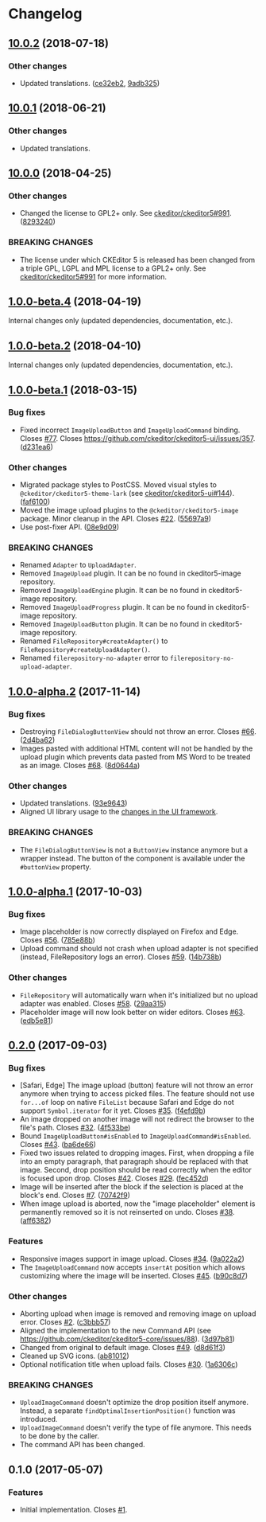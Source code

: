 Changelog
=========

## [10.0.2](https://github.com/ckeditor/ckeditor5-upload/compare/v10.0.1...v10.0.2) (2018-07-18)

### Other changes

* Updated translations. ([ce32eb2](https://github.com/ckeditor/ckeditor5-upload/commit/ce32eb2), [9adb325](https://github.com/ckeditor/ckeditor5-upload/commit/9adb325))


## [10.0.1](https://github.com/ckeditor/ckeditor5-upload/compare/v10.0.0...v10.0.1) (2018-06-21)

### Other changes

* Updated translations.


## [10.0.0](https://github.com/ckeditor/ckeditor5-upload/compare/v1.0.0-beta.4...v10.0.0) (2018-04-25)

### Other changes

* Changed the license to GPL2+ only. See [ckeditor/ckeditor5#991](https://github.com/ckeditor/ckeditor5/issues/991). ([8293240](https://github.com/ckeditor/ckeditor5-upload/commit/8293240))

### BREAKING CHANGES

* The license under which CKEditor 5 is released has been changed from a triple GPL, LGPL and MPL license to a GPL2+ only. See [ckeditor/ckeditor5#991](https://github.com/ckeditor/ckeditor5/issues/991) for more information.


## [1.0.0-beta.4](https://github.com/ckeditor/ckeditor5-upload/compare/v1.0.0-beta.2...v1.0.0-beta.4) (2018-04-19)

Internal changes only (updated dependencies, documentation, etc.).


## [1.0.0-beta.2](https://github.com/ckeditor/ckeditor5-upload/compare/v1.0.0-beta.1...v1.0.0-beta.2) (2018-04-10)

Internal changes only (updated dependencies, documentation, etc.).


## [1.0.0-beta.1](https://github.com/ckeditor/ckeditor5-upload/compare/v1.0.0-alpha.2...v1.0.0-beta.1) (2018-03-15)

### Bug fixes

* Fixed incorrect `ImageUploadButton` and `ImageUploadCommand` binding. Closes [#77](https://github.com/ckeditor/ckeditor5-upload/issues/77). Closes https://github.com/ckeditor/ckeditor5-ui/issues/357. ([d231ea6](https://github.com/ckeditor/ckeditor5-upload/commit/d231ea6))

### Other changes

* Migrated package styles to PostCSS. Moved visual styles to `@ckeditor/ckeditor5-theme-lark` (see [ckeditor/ckeditor5-ui#144](https://github.com/ckeditor/ckeditor5-ui/issues/144)). ([faf6100](https://github.com/ckeditor/ckeditor5-upload/commit/faf6100))
* Moved the image upload plugins to the `@ckeditor/ckeditor5-image` package. Minor cleanup in the API. Closes [#22](https://github.com/ckeditor/ckeditor5-upload/issues/22). ([55697a9](https://github.com/ckeditor/ckeditor5-upload/commit/55697a9))
* Use post-fixer API. ([08e9d09](https://github.com/ckeditor/ckeditor5-upload/commit/08e9d09))

### BREAKING CHANGES

* Renamed `Adapter` to `UploadAdapter`.
* Removed `ImageUpload` plugin. It can be no found in ckeditor5-image repository.
* Removed `ImageUploadEngine` plugin. It can be no found in ckeditor5-image repository.
* Removed `ImageUploadProgress` plugin. It can be no found in ckeditor5-image repository.
* Removed `ImageUploadButton` plugin. It can be no found in ckeditor5-image repository.
* Renamed `FileRepository#createAdapter()` to `FileRepository#createUploadAdapter()`.
* Renamed `filerepository-no-adapter` error to `filerepository-no-upload-adapter`.


## [1.0.0-alpha.2](https://github.com/ckeditor/ckeditor5-upload/compare/v1.0.0-alpha.1...v1.0.0-alpha.2) (2017-11-14)

### Bug fixes

* Destroying `FileDialogButtonView` should not throw an error. Closes [#66](https://github.com/ckeditor/ckeditor5-upload/issues/66). ([2d4ba62](https://github.com/ckeditor/ckeditor5-upload/commit/2d4ba62))
* Images pasted with additional HTML content will not be handled by the upload plugin which prevents data pasted from MS Word to be treated as an image. Closes [#68](https://github.com/ckeditor/ckeditor5-upload/issues/68). ([8d0644a](https://github.com/ckeditor/ckeditor5-upload/commit/8d0644a))

### Other changes

* Updated translations. ([93e9643](https://github.com/ckeditor/ckeditor5-upload/commit/93e9643))
* Aligned UI library usage to the [changes in the UI framework](https://github.com/ckeditor/ckeditor5-ui/pull/332).

### BREAKING CHANGES

* The `FileDialogButtonView` is not a `ButtonView` instance anymore but a wrapper instead. The button of the component is available under the `#buttonView` property.


## [1.0.0-alpha.1](https://github.com/ckeditor/ckeditor5-upload/compare/v0.2.0...v1.0.0-alpha.1) (2017-10-03)

### Bug fixes

* Image placeholder is now correctly displayed on Firefox and Edge. Closes [#56](https://github.com/ckeditor/ckeditor5-upload/issues/56). ([785e88b](https://github.com/ckeditor/ckeditor5-upload/commit/785e88b))
* Upload command should not crash when upload adapter is not specified (instead, FileRepository logs an error). Closes [#59](https://github.com/ckeditor/ckeditor5-upload/issues/59). ([14b738b](https://github.com/ckeditor/ckeditor5-upload/commit/14b738b))

### Other changes

* `FileRepository` will automatically warn when it's initialized but no upload adapter was enabled. Closes [#58](https://github.com/ckeditor/ckeditor5-upload/issues/58). ([29aa315](https://github.com/ckeditor/ckeditor5-upload/commit/29aa315))
* Placeholder image will now look better on wider editors. Closes [#63](https://github.com/ckeditor/ckeditor5-upload/issues/63). ([edb5e81](https://github.com/ckeditor/ckeditor5-upload/commit/edb5e81))


## [0.2.0](https://github.com/ckeditor/ckeditor5-upload/compare/v0.1.0...v0.2.0) (2017-09-03)

### Bug fixes

* [Safari, Edge] The image upload (button) feature will not throw an error anymore when trying to access picked files. The feature should not use `for...of` loop on native `FileList` because Safari and Edge do not support `Symbol.iterator` for it yet. Closes [#35](https://github.com/ckeditor/ckeditor5-upload/issues/35). ([f4efd9b](https://github.com/ckeditor/ckeditor5-upload/commit/f4efd9b))
* An image dropped on another image will not redirect the browser to the file's path. Closes [#32](https://github.com/ckeditor/ckeditor5-upload/issues/32). ([4f533be](https://github.com/ckeditor/ckeditor5-upload/commit/4f533be))
* Bound `ImageUploadButton#isEnabled` to `ImageUploadCommand#isEnabled`. Closes [#43](https://github.com/ckeditor/ckeditor5-upload/issues/43). ([ba6de66](https://github.com/ckeditor/ckeditor5-upload/commit/ba6de66))
* Fixed two issues related to dropping images. First, when dropping a file into an empty paragraph, that paragraph should be replaced with that image. Second, drop position should be read correctly when the editor is focused upon drop. Closes [#42](https://github.com/ckeditor/ckeditor5-upload/issues/42). Closes [#29](https://github.com/ckeditor/ckeditor5-upload/issues/29). ([fec452d](https://github.com/ckeditor/ckeditor5-upload/commit/fec452d))
* Image will be inserted after the block if the selection is placed at the block's end. Closes [#7](https://github.com/ckeditor/ckeditor5-upload/issues/7). ([70742f9](https://github.com/ckeditor/ckeditor5-upload/commit/70742f9))
* When image upload is aborted, now the "image placeholder" element is permanently removed so it is not reinserted on undo. Closes [#38](https://github.com/ckeditor/ckeditor5-upload/issues/38). ([aff6382](https://github.com/ckeditor/ckeditor5-upload/commit/aff6382))

### Features

* Responsive images support in image upload. Closes [#34](https://github.com/ckeditor/ckeditor5-upload/issues/34). ([9a022a2](https://github.com/ckeditor/ckeditor5-upload/commit/9a022a2))
* The `ImageUploadCommand` now accepts `insertAt` position which allows customizing where the image will be inserted. Closes [#45](https://github.com/ckeditor/ckeditor5-upload/issues/45). ([b90c8d7](https://github.com/ckeditor/ckeditor5-upload/commit/b90c8d7))

### Other changes

* Aborting upload when image is removed and removing image on upload error. Closes [#2](https://github.com/ckeditor/ckeditor5-upload/issues/2). ([c3bbb57](https://github.com/ckeditor/ckeditor5-upload/commit/c3bbb57))
* Aligned the implementation to the new Command API (see https://github.com/ckeditor/ckeditor5-core/issues/88). ([3d97b81](https://github.com/ckeditor/ckeditor5-upload/commit/3d97b81))
* Changed from original to default image. Closes [#49](https://github.com/ckeditor/ckeditor5-upload/issues/49). ([d8d61f3](https://github.com/ckeditor/ckeditor5-upload/commit/d8d61f3))
* Cleaned up SVG icons. ([ab81012](https://github.com/ckeditor/ckeditor5-upload/commit/ab81012))
* Optional notification title when upload fails. Closes [#30](https://github.com/ckeditor/ckeditor5-upload/issues/30). ([1a6306c](https://github.com/ckeditor/ckeditor5-upload/commit/1a6306c))

### BREAKING CHANGES

* `UploadImageCommand` doesn't optimize the drop position itself anymore. Instead, a separate `findOptimalInsertionPosition()` function was introduced.
* `UploadImageCommand` doesn't verify the type of file anymore. This needs to be done by the caller.
* The command API has been changed.


## 0.1.0 (2017-05-07)

### Features

* Initial implementation. Closes [#1](https://github.com/ckeditor/ckeditor5-upload/issues/1).
